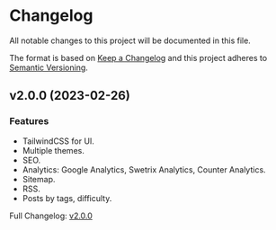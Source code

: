 # Changelog

All notable changes to this project will be documented in this file.

The format is based on [Keep a Changelog](http://keepachangelog.com/en/1.0.0/) and this project adheres to [Semantic Versioning](http://semver.org).

## v2.0.0 (2023-02-26)

### Features

- TailwindCSS for UI.
- Multiple themes.
- SEO.
- Analytics: Google Analytics, Swetrix Analytics, Counter Analytics.
- Sitemap.
- RSS.
- Posts by tags, difficulty.

Full Changelog: [v2.0.0](https://github.com/ansidev/astro-basic-template/commits/v2.0.0)
